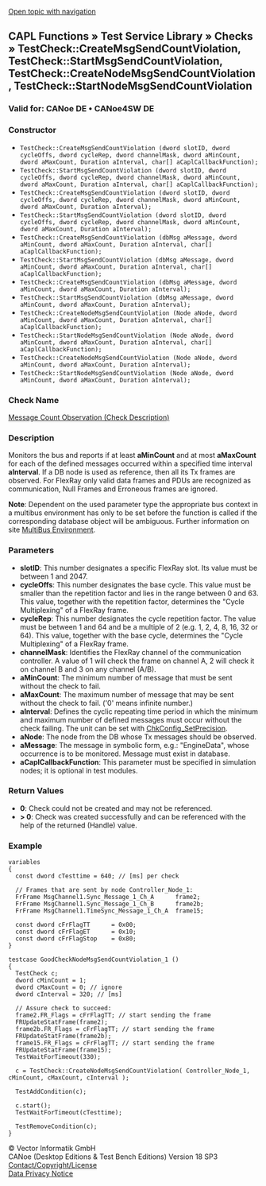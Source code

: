 [Open topic with navigation](../../../../../CANoeDEFamily.htm#Topics/CAPLFunctions/Test/Functions/CAPLfunctionTestCheckCreateMsgSendCountViolation.md)

## CAPL Functions » Test Service Library » Checks » TestCheck::CreateMsgSendCountViolation, TestCheck::StartMsgSendCountViolation, TestCheck::CreateNodeMsgSendCountViolation, TestCheck::StartNodeMsgSendCountViolation

### Valid for: CANoe DE • CANoe4SW DE

### Constructor

- `TestCheck::CreateMsgSendCountViolation (dword slotID, dword cycleOffs, dword cycleRep, dword channelMask, dword aMinCount, dword aMaxCount, Duration aInterval, char[] aCaplCallbackFunction);`
- `TestCheck::StartMsgSendCountViolation (dword slotID, dword cycleOffs, dword cycleRep, dword channelMask, dword aMinCount, dword aMaxCount, Duration aInterval, char[] aCaplCallbackFunction);`
- `TestCheck::CreateMsgSendCountViolation (dword slotID, dword cycleOffs, dword cycleRep, dword channelMask, dword aMinCount, dword aMaxCount, Duration aInterval);`
- `TestCheck::StartMsgSendCountViolation (dword slotID, dword cycleOffs, dword cycleRep, dword channelMask, dword aMinCount, dword aMaxCount, Duration aInterval);`
- `TestCheck::CreateMsgSendCountViolation (dbMsg aMessage, dword aMinCount, dword aMaxCount, Duration aInterval, char[] aCaplCallbackFunction);`
- `TestCheck::StartMsgSendCountViolation (dbMsg aMessage, dword aMinCount, dword aMaxCount, Duration aInterval, char[] aCaplCallbackFunction);`
- `TestCheck::CreateMsgSendCountViolation (dbMsg aMessage, dword aMinCount, dword aMaxCount, Duration aInterval);`
- `TestCheck::StartMsgSendCountViolation (dbMsg aMessage, dword aMinCount, dword aMaxCount, Duration aInterval);`
- `TestCheck::CreateNodeMsgSendCountViolation (Node aNode, dword aMinCount, dword aMaxCount, Duration aInterval, char[] aCaplCallbackFunction);`
- `TestCheck::StartNodeMsgSendCountViolation (Node aNode, dword aMinCount, dword aMaxCount, Duration aInterval, char[] aCaplCallbackFunction);`
- `TestCheck::CreateNodeMsgSendCountViolation (Node aNode, dword aMinCount, dword aMaxCount, Duration aInterval);`
- `TestCheck::StartNodeMsgSendCountViolation (Node aNode, dword aMinCount, dword aMaxCount, Duration aInterval);`

### Check Name

[Message Count Observation (Check Description)](../../../TestCommands/CheckDescriptions/CDMessageCountObservation.md)

### Description

Monitors the bus and reports if at least **aMinCount** and at most **aMaxCount** for each of the defined messages occurred within a specified time interval **aInterval**. If a DB node is used as reference, then all its Tx frames are observed. For FlexRay only valid data frames and PDUs are recognized as communication, Null Frames and Erroneous frames are ignored.

**Note**: Dependent on the used parameter type the appropriate bus context in a multibus environment has only to be set before the function is called if the corresponding database object will be ambiguous. Further information on site [MultiBus Environment](../../../Shared/CAPL/General/TestMultiBusEnvironment.md).

### Parameters

- **slotID**: This number designates a specific FlexRay slot. Its value must be between 1 and 2047.
- **cycleOffs**: This number designates the base cycle. This value must be smaller than the repetition factor and lies in the range between 0 and 63. This value, together with the repetition factor, determines the "Cycle Multiplexing" of a FlexRay frame.
- **cycleRep**: This number designates the cycle repetition factor. The value must be between 1 and 64 and be a multiple of 2 (e.g. 1, 2, 4, 8, 16, 32 or 64). This value, together with the base cycle, determines the "Cycle Multiplexing" of a FlexRay frame.
- **channelMask**: Identifies the FlexRay channel of the communication controller. A value of 1 will check the frame on channel A, 2 will check it on channel B and 3 on any channel (A/B).
- **aMinCount**: The minimum number of message that must be sent without the check to fail.
- **aMaxCount**: The maximum number of message that may be sent without the check to fail. ('0' means infinite number.)
- **aInterval**: Defines the cyclic repeating time period in which the minimum and maximum number of defined messages must occur without the check failing. The unit can be set with [ChkConfig_SetPrecision](CAPLfunctionChkConfigSetPrecision.md).
- **aNode**: The node from the DB whose Tx messages should be observed.
- **aMessage**: The message in symbolic form, e.g.: "EngineData", whose occurrence is to be monitored. Message must exist in database.
- **aCaplCallbackFunction**: This parameter must be specified in simulation nodes; it is optional in test modules.

### Return Values

- **0**: Check could not be created and may not be referenced.
- **> 0**: Check was created successfully and can be referenced with the help of the returned (Handle) value.

### Example

```plaintext
variables
{
  const dword cTesttime = 640; // [ms] per check

  // Frames that are sent by node Controller_Node_1:
  FrFrame MsgChannel1.Sync_Message_1_Ch_A      frame2;
  FrFrame MsgChannel1.Sync_Message_1_Ch_B      frame2b;
  FrFrame MsgChannel1.TimeSync_Message_1_Ch_A  frame15;

  const dword cFrFlagTT      = 0x00;
  const dword cFrFlagET      = 0x10;
  const dword cFrFlagStop    = 0x80;
}

testcase GoodCheckNodeMsgSendCountViolation_1 ()
{
  TestCheck c;
  dword cMinCount = 1;
  dword cMaxCount = 0; // ignore
  dword cInterval = 320; // [ms]

  // Assure check to succeed:
  frame2.FR_Flags = cFrFlagTT; // start sending the frame
  FRUpdateStatFrame(frame2);
  frame2b.FR_Flags = cFrFlagTT; // start sending the frame
  FRUpdateStatFrame(frame2b);
  frame15.FR_Flags = cFrFlagTT; // start sending the frame
  FRUpdateStatFrame(frame15);
  TestWaitForTimeout(330);

  c = TestCheck::CreateNodeMsgSendCountViolation( Controller_Node_1, cMinCount, cMaxCount, cInterval );

  TestAddCondition(c);

  c.start();
  TestWaitForTimeout(cTesttime);

  TestRemoveCondition(c);
}
```

© Vector Informatik GmbH  
CANoe (Desktop Editions & Test Bench Editions) Version 18 SP3  
[Contact/Copyright/License](../../../Shared/ContactCopyrightLicense.md)  
[Data Privacy Notice](https://www.vector.com/int/en/company/get-info/privacy-policy/)
